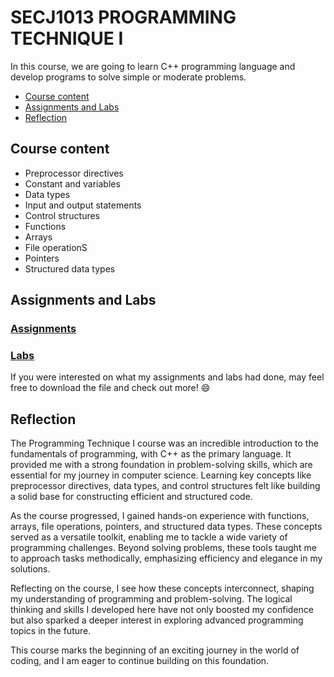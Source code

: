 # SECJ1013 PROGRAMMING TECHNIQUE I
In this course, we are going to learn C++ programming language and develop programs to solve simple or moderate problems.

- [Course content](https://github.com/kwei05/Year1_Sem1/blob/main/SECJ1013%20PROGRAMMING%20TECHNIQUE%20I/README.md#course-content)
- [Assignments and Labs](https://github.com/kwei05/Year1_Sem1/blob/main/SECJ1013%20PROGRAMMING%20TECHNIQUE%20I/README.md#Assignments-and-Labs)
- [Reflection](https://github.com/kwei05/Year1_Sem1/blob/main/SECJ1013%20PROGRAMMING%20TECHNIQUE%20I/README.md#Reflection)
## Course content
- Preprocessor directives
- Constant and variables
- Data types
- Input and output statements
- Control structures
- Functions
- Arrays
- File operationS
- Pointers
- Structured data types

## Assignments and Labs
### [Assignments](https://github.com/kwei05/Year1_Sem1/tree/main/SECJ1013%20PROGRAMMING%20TECHNIQUE%20I/Assignment)

### [Labs](https://github.com/kwei05/Year1_Sem1/tree/main/SECJ1013%20PROGRAMMING%20TECHNIQUE%20I/Lab)

If you were interested on what my assignments and labs had done, may feel free to download the file and check out more! 😄

## Reflection
The Programming Technique I course was an incredible introduction to the fundamentals of programming, with C++ as the primary language. It provided me with a strong foundation in problem-solving skills, which are essential for my journey in computer science. Learning key concepts like preprocessor directives, data types, and control structures felt like building a solid base for constructing efficient and structured code.

As the course progressed, I gained hands-on experience with functions, arrays, file operations, pointers, and structured data types. These concepts served as a versatile toolkit, enabling me to tackle a wide variety of programming challenges. Beyond solving problems, these tools taught me to approach tasks methodically, emphasizing efficiency and elegance in my solutions.

Reflecting on the course, I see how these concepts interconnect, shaping my understanding of programming and problem-solving. The logical thinking and skills I developed here have not only boosted my confidence but also sparked a deeper interest in exploring advanced programming topics in the future.

This course marks the beginning of an exciting journey in the world of coding, and I am eager to continue building on this foundation.
